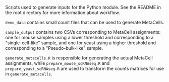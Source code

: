 Scripts used to generate inputs for the Python module. See the README in the root directory for more information about workflow.

`demo_data` contains small count files that can be used to generate MetaCells.

`sample_output` contains two CSVs corresponding to MetaCell assignments: one for mouse samples using a lower threshold and corresponding to a "single-cell-like" sample, and one for yeast using a higher threshold and corresponding to a "Pseudo-bulk-like" sample.

`generate_metacells.R` is responsible for generating the actual MetaCell assignments, while `prepare_mouse_scRNAseq.R` and `prepare_yeast_scRNAseq.R` are used to transform the counts matrices for use in `generate_metacells`.